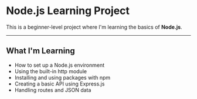 # Node.js Learning Project

This is a beginner-level project where I'm learning the basics of **Node.js**.

---

##  What I'm Learning

- How to set up a Node.js environment
- Using the built-in http module
- Installing and using packages with npm
- Creating a basic API using Express.js
- Handling routes and JSON data
